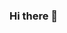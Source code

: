 ### Hi there 👋

<!--
**Rafael-Urei/Rafael-Urei** is a ✨ _special_ ✨ repository because its `README.md` (this file) appears on your GitHub profile.
<html>
<head>
  <link rel="stylesheet" href="https://cdn.jsdelivr.net/gh/devicons/devicon@v2.15.1/devicon.min.css">
</head>
<body>
  <div>
    <img loading="lazy" src="https://cdn.jsdelivr.net/gh/devicons/devicon/icons/react/react-original.svg" width="40" height="40" />
  </div>
</body>
</html>


Here are some ideas to get you started:

- 🔭 I’m currently working on ...
- 🌱 I’m currently learning ...
- 👯 I’m looking to collaborate on ...
- 🤔 I’m looking for help with ...
- 💬 Ask me about ...
- 📫 How to reach me: ...
- 😄 Pronouns: ...
- ⚡ Fun fact: ...
-->
